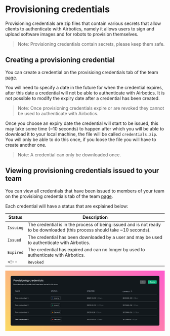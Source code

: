 # Provisioning credentials

Provisioning credentials are zip files that contain various secrets that allow clients to authenticate with Airbotics, namely it allows users to sign and upload software images and for robots to provision themselves.

> Note: Provisioning credentials contain secrets, please keep them safe.

## Creating a provisioning credential

You can create a credential on the provisioing credentials tab of the team [page](https://dashboard.airbotics.io/team/provisioning-credentials). 

You will need to specify a date in the future for when the credential expires, after this date a credential will not be able to authenticate with Airbotics. It is not possible to modify the expiry date after a credential has been created.

> Note: Once provisioning credentials expire or are revoked they cannot be used to authenticate with Airbotics.

Once you choose an expiry date the credential will start to be issued, this may take some time (~10 seconds) to happen after which you will be able to download it to your local machine, the file will be called `credentials.zip`. You will only be able to do this once, if you loose the file you will have to create another one.

> Note: A credential can only be downloaded once.


## Viewing provisioning credentials issued to your team

You can view all credentials that have been issued to members of your team on the provisioing credentials tab of the team [page](https://dashboard.airbotics.io/team/provisioning-credentials).

Each credential will have a status that are explained below:


| Status    | Description                                                              |
| ----------| ------------------------------------------------------------------------ |
| `Issuing` | The credential is in the process of being issued and is not ready to be downloaded (this process should take ~10 seconds). |
| `Issued`  | The credential has been downloaded by a user and may be used to authenticate with Airbotics.   |
| `Expired` | The credential has expired and can no longer by used to authenticate with Airbotics.    |
<!-- | `Revoked`           | The rollout has been scheduled for this robot.    | -->


![provisioning credentials.](../imgs/provisioning-credentials.png)